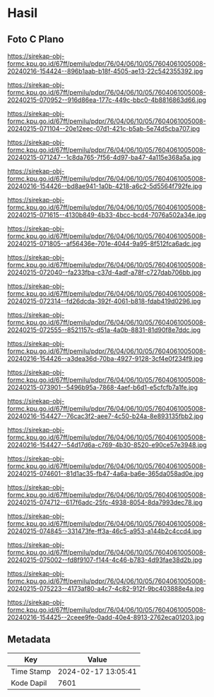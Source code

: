 # Hasil

## Foto C Plano

https://sirekap-obj-formc.kpu.go.id/67ff/pemilu/pdpr/76/04/06/10/05/7604061005008-20240216-154424--896b1aab-b18f-4505-ae13-22c542355392.jpg

https://sirekap-obj-formc.kpu.go.id/67ff/pemilu/pdpr/76/04/06/10/05/7604061005008-20240215-070952--916d86ea-177c-449c-bbc0-4b8816863d66.jpg

https://sirekap-obj-formc.kpu.go.id/67ff/pemilu/pdpr/76/04/06/10/05/7604061005008-20240215-071104--20e12eec-07d1-421c-b5ab-5e74d5cba707.jpg

https://sirekap-obj-formc.kpu.go.id/67ff/pemilu/pdpr/76/04/06/10/05/7604061005008-20240215-071247--1c8da765-7f56-4d97-ba47-4a115e368a5a.jpg

https://sirekap-obj-formc.kpu.go.id/67ff/pemilu/pdpr/76/04/06/10/05/7604061005008-20240216-154426--bd8ae941-1a0b-4218-a6c2-5d5564f792fe.jpg

https://sirekap-obj-formc.kpu.go.id/67ff/pemilu/pdpr/76/04/06/10/05/7604061005008-20240215-071615--4130b849-4b33-4bcc-bcd4-7076a502a34e.jpg

https://sirekap-obj-formc.kpu.go.id/67ff/pemilu/pdpr/76/04/06/10/05/7604061005008-20240215-071805--af56436e-701e-4044-9a95-8f512fca6adc.jpg

https://sirekap-obj-formc.kpu.go.id/67ff/pemilu/pdpr/76/04/06/10/05/7604061005008-20240215-072040--fa233fba-c37d-4adf-a78f-c727dab706bb.jpg

https://sirekap-obj-formc.kpu.go.id/67ff/pemilu/pdpr/76/04/06/10/05/7604061005008-20240215-072314--fd26dcda-392f-4061-b818-fdab419d0296.jpg

https://sirekap-obj-formc.kpu.go.id/67ff/pemilu/pdpr/76/04/06/10/05/7604061005008-20240215-072555--8521157c-d51a-4a0b-8831-81d90f8e7ddc.jpg

https://sirekap-obj-formc.kpu.go.id/67ff/pemilu/pdpr/76/04/06/10/05/7604061005008-20240216-154426--a3dea36d-70ba-4927-9128-3cf4e0f234f9.jpg

https://sirekap-obj-formc.kpu.go.id/67ff/pemilu/pdpr/76/04/06/10/05/7604061005008-20240215-073901--5496b95a-7868-4aef-b6d1-e5cfcfb7a1fe.jpg

https://sirekap-obj-formc.kpu.go.id/67ff/pemilu/pdpr/76/04/06/10/05/7604061005008-20240216-154427--76cac3f2-aee7-4c50-b24a-8e893135fbb2.jpg

https://sirekap-obj-formc.kpu.go.id/67ff/pemilu/pdpr/76/04/06/10/05/7604061005008-20240216-154427--54d17d6a-c769-4b30-8520-e90ce57e3948.jpg

https://sirekap-obj-formc.kpu.go.id/67ff/pemilu/pdpr/76/04/06/10/05/7604061005008-20240215-074601--81d1ac35-fb47-4a6a-ba6e-365da058ad0e.jpg

https://sirekap-obj-formc.kpu.go.id/67ff/pemilu/pdpr/76/04/06/10/05/7604061005008-20240215-074712--617f6adc-25fc-4938-8054-8da7993dec78.jpg

https://sirekap-obj-formc.kpu.go.id/67ff/pemilu/pdpr/76/04/06/10/05/7604061005008-20240215-074845--331473fe-ff3a-46c5-a953-a144b2c4ccd4.jpg

https://sirekap-obj-formc.kpu.go.id/67ff/pemilu/pdpr/76/04/06/10/05/7604061005008-20240215-075002--fd8f9107-f144-4c46-b783-4d93fae38d2b.jpg

https://sirekap-obj-formc.kpu.go.id/67ff/pemilu/pdpr/76/04/06/10/05/7604061005008-20240215-075223--4173af80-a4c7-4c82-912f-9bc403888e4a.jpg

https://sirekap-obj-formc.kpu.go.id/67ff/pemilu/pdpr/76/04/06/10/05/7604061005008-20240216-154425--2ceee9fe-0add-40e4-8913-2762eca01203.jpg


## Metadata

| Key        | Value               |
| ---------- | ------------------- |
| Time Stamp | 2024-02-17 13:05:41 |
| Kode Dapil | 7601                |



